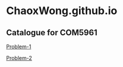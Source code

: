 # ChaoxWong.github.io
 
## Catalogue for COM5961

[Problem-1](https://chaoxwong.github.io/COM5961/Problem-1/Index.html)

[Problem-2](https://chaoxwong.github.io/COM5961/Problem-2/index.html)
